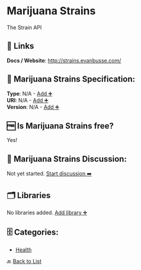 # Marijuana Strains

The Strain API

##  🔗 Links
**Docs / Website**: http://strains.evanbusse.com/

## 🧬 Marijuana Strains Specification:
**Type**: N/A - [Add ➕](https://github.com/apis-list/apis-list/edit/main/apis/marijuana-strains/marijuana-strains.yaml)  
**URI**: N/A - [Add ➕](https://github.com/apis-list/apis-list/edit/main/apis/marijuana-strains/marijuana-strains.yaml)  
**Version**: N/A - [Add ➕](https://github.com/apis-list/apis-list/edit/main/apis/marijuana-strains/marijuana-strains.yaml)

## 🆓 Is Marijuana Strains free?
 Yes! 

## 💬 Marijuana Strains Discussion:
Not yet started. [Start discussion ➡️](https://github.com/apis-list/apis-list/discussions/new)

## 🗂️ Libraries

No libraries added. [Add library ➕](https://github.com/apis-list/apis-list/edit/main/apis/marijuana-strains/marijuana-strains.yaml)    


## 🗄️ Categories:
- [Health](https://github.com/apis-list/apis-list#health-)

🔙  [Back to List](https://github.com/apis-list/apis-list)
